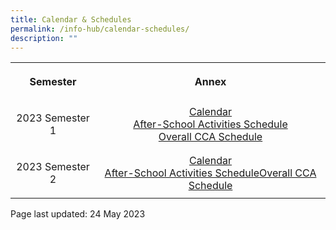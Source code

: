 ```yaml
---
title: Calendar & Schedules
permalink: /info-hub/calendar-schedules/
description: ""
---
```

<table>
<tbody>
<tr>
<th style="text-align: center;">
<p>Semester</p>
</th>
<th style="text-align: center;">
<p>Annex</p>
</th>
</tr>
<tr>
<td style="text-align: center;">
<p>2023 Semester 1</p>
</td>
<td style="text-align: center;">
<a href="https://drive.google.com/file/d/1ra6qhR_UwKkmTmri8NflJJKzlKCtxtwU/view" target="_blank" rel="noopener">Calendar</a><br>
<a href="https://drive.google.com/file/d/1gMVzN-BSX4MhnbSRYSGjZn93VDyf3Wyo/view" target="_blank" rel="noopener">After-School Activities Schedule</a><br>
<a href="https://drive.google.com/file/d/1wXLMGnb6H8AV4UKcWnpVcmrFwgJRMF17/view?usp=sharing" target="_blank" rel="noopener">Overall CCA Schedule</a>
</td>
</tr>
<tr>
<td style="text-align: center;">
<p>2023 Semester 2</p>
</td>
<td style="text-align: center;">
<a href="https://drive.google.com/file/d/1Um9AN8V3-O58T9ajIi2_cmQVMs4Nmrsi/view?usp=sharing" target="_blank" rel="noopener">Calendar</a><br>
<a href="https://drive.google.com/file/d/1YZRm-dpINkc71SvYhsohljmWNhuh_iZ_/view?usp=sharing" target="_blank" rel="noopener">After-School Activities Schedule</a><a href="https://drive.google.com/file/d/13tBXz5VxykVlvJTCbyfCvdLnlR0SuXDC/view?usp=sharing" target="_blank" rel="noopener">Overall CCA Schedule</a>
</td>
</tr>
</tbody>
</table>
<p></p>
<p></p>
<p>Page last updated: 24 May 2023</p>